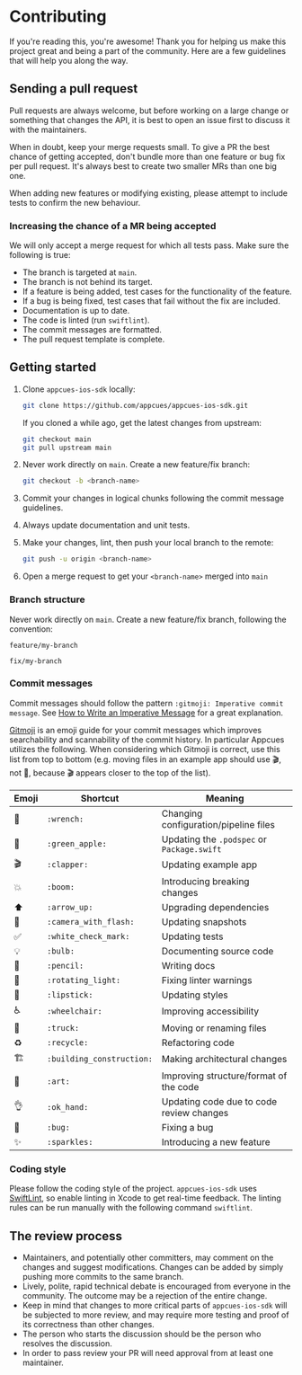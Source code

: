# Contributing

If you're reading this, you're awesome! Thank you for helping us make this project great and being a part of the community. Here are a few guidelines that will help you along the way.

## Sending a pull request

Pull requests are always welcome, but before working on a large change or something that changes the API, it is best to open an issue first to discuss it with the maintainers.

When in doubt, keep your merge requests small. To give a PR the best chance of getting accepted, don't bundle more than one feature or bug fix per pull request. It's always best to create two smaller MRs than one big one.

When adding new features or modifying existing, please attempt to include tests to confirm the new behaviour.

### Increasing the chance of a MR being accepted

We will only accept a merge request for which all tests pass. Make sure the following is true:

- The branch is targeted at `main`.
- The branch is not behind its target.
- If a feature is being added, test cases for the functionality of the feature.
- If a bug is being fixed, test cases that fail without the fix are included.
- Documentation is up to date.
- The code is linted (run `swiftlint`).
- The commit messages are formatted.
- The pull request template is complete.


## Getting started

1. Clone `appcues-ios-sdk` locally:

    ```bash
    git clone https://github.com/appcues/appcues-ios-sdk.git
    ```

    If you cloned a while ago, get the latest changes from upstream:

    ```bash
    git checkout main
    git pull upstream main
    ```

2. Never work directly on `main`. Create a new feature/fix branch:

    ```bash
    git checkout -b <branch-name>
    ```

3. Commit your changes in logical chunks following the commit message guidelines.

4. Always update documentation and unit tests.

5. Make your changes, lint, then push your local branch to the remote:

    ```bash
    git push -u origin <branch-name>
    ```

6. Open a merge request to get your `<branch-name>` merged into `main`

### Branch structure

Never work directly on `main`. Create a new feature/fix branch, following the convention:

`feature/my-branch`

`fix/my-branch`

### Commit messages

Commit messages should follow the pattern `:gitmoji: Imperative commit message`.  See [How to Write an Imperative Message](https://chris.beams.io/posts/git-commit/#imperative) for a great explanation.

[Gitmoji](https://gitmoji.dev) is an emoji guide for your commit messages which improves searchability and scannability of the commit history. In particular Appcues utilizes the following. When considering which Gitmoji is correct, use this list from top to bottom (e.g. moving files in an example app should use 🎬, not 🚚, because 🎬 appears closer to the top of the list).

| Emoji | Shortcut | Meaning |
| ------ | ------ | ------ |
| 🔧 | `:wrench:` | Changing configuration/pipeline files |
| 🍏 | `:green_apple:` | Updating the `.podspec` or `Package.swift` |
| 🎬 | `:clapper:` | Updating example app |
| 💥 | `:boom:` | Introducing breaking changes |
| ⬆️ | `:arrow_up:` | Upgrading dependencies |
| 📸 | `:camera_with_flash:` | Updating snapshots |
| ✅ | `:white_check_mark:` | Updating tests |
| 💡 | `:bulb:` | Documenting source code |
| 📝 | `:pencil:` | Writing docs |
| 🚨 | `:rotating_light:` | Fixing linter warnings |
| 💄 | `:lipstick:` | Updating styles |
| ♿ | `:wheelchair:` | Improving accessibility |
| 🚚 | `:truck:` | Moving or renaming files |
| ♻️ | `:recycle:` | Refactoring code |
| 🏗 | `:building_construction:` | Making architectural changes |
| 🎨 | `:art:` | Improving structure/format of the code |
| 👌 | `:ok_hand:` | Updating code due to code review changes |
| 🐛 | `:bug:` | Fixing a bug |
| ✨ | `:sparkles:` | Introducing a new feature |

### Coding style

Please follow the coding style of the project. `appcues-ios-sdk` uses [SwiftLint](https://github.com/realm/SwiftLint), so enable linting in Xcode to get real-time feedback. The linting rules can be run manually with the following command `swiftlint`.

## The review process

- Maintainers, and potentially other committers, may comment on the changes and suggest modifications. Changes can be added by simply pushing more commits to the same branch.
- Lively, polite, rapid technical debate is encouraged from everyone in the community. The outcome may be a rejection of the entire change.
- Keep in mind that changes to more critical parts of `appcues-ios-sdk` will be subjected to more review, and may require more testing and proof of its correctness than other changes.
- The person who starts the discussion should be the person who resolves the discussion.
- In order to pass review your PR will need approval from at least one maintainer.
